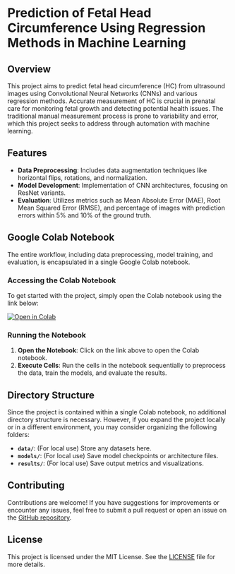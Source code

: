 # Prediction of Fetal Head Circumference Using Regression Methods in Machine Learning

## Overview

This project aims to predict fetal head circumference (HC) from ultrasound images using Convolutional Neural Networks (CNNs) and various regression methods. Accurate measurement of HC is crucial in prenatal care for monitoring fetal growth and detecting potential health issues. The traditional manual measurement process is prone to variability and error, which this project seeks to address through automation with machine learning.

## Features

- **Data Preprocessing**: Includes data augmentation techniques like horizontal flips, rotations, and normalization.
- **Model Development**: Implementation of CNN architectures, focusing on ResNet variants.
- **Evaluation**: Utilizes metrics such as Mean Absolute Error (MAE), Root Mean Squared Error (RMSE), and percentage of images with prediction errors within 5% and 10% of the ground truth.

## Google Colab Notebook

The entire workflow, including data preprocessing, model training, and evaluation, is encapsulated in a single Google Colab notebook.

### Accessing the Colab Notebook

To get started with the project, simply open the Colab notebook using the link below:

[![Open in Colab](https://colab.research.google.com/assets/colab-badge.svg)](https://github.com/Ofiregev/Final_Project-FetalCns/blob/main/Prediction_Fetal_HC_Colab_Notebook.ipynb)

### Running the Notebook

1. **Open the Notebook**: Click on the link above to open the Colab notebook.
2. **Execute Cells**: Run the cells in the notebook sequentially to preprocess the data, train the models, and evaluate the results.

## Directory Structure

Since the project is contained within a single Colab notebook, no additional directory structure is necessary. However, if you expand the project locally or in a different environment, you may consider organizing the following folders:

- **`data/`**: (For local use) Store any datasets here.
- **`models/`**: (For local use) Save model checkpoints or architecture files.
- **`results/`**: (For local use) Save output metrics and visualizations.

## Contributing

Contributions are welcome! If you have suggestions for improvements or encounter any issues, feel free to submit a pull request or open an issue on the [GitHub repository](https://github.com/Ofiregev/Final_Project-FetalCns).

## License

This project is licensed under the MIT License. See the [LICENSE](LICENSE) file for more details.

